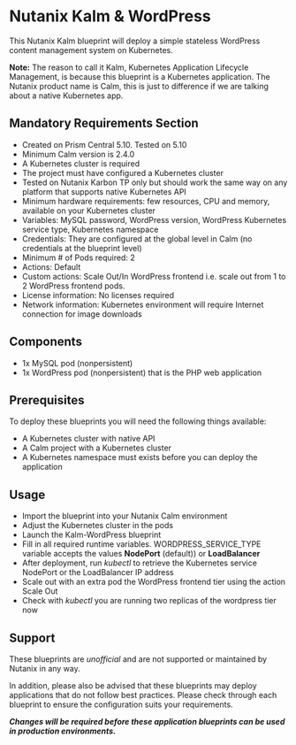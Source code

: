 # Nutanix Kalm & WordPress

This Nutanix Kalm blueprint will deploy a simple stateless WordPress content management system on Kubernetes.

**Note:** The reason to call it Kalm, Kubernetes Application Lifecycle Management, is because this blueprint is a Kubernetes application. The Nutanix product name is Calm, this is just to difference if we are talking about a native Kubernetes app.

## Mandatory Requirements Section

- Created on Prism Central 5.10.  Tested on 5.10
- Minimum Calm version is 2.4.0
- A Kubernetes cluster is required
- The project must have configured a Kubernetes cluster
- Tested on Nutanix Karbon TP only but should work the same way on any platform that supports native Kubernetes API
- Minimum hardware requirements: few resources, CPU and memory, available on your Kubernetes cluster
- Variables: MySQL password, WordPress version, WordPress Kubernetes service type, Kubernetes namespace
- Credentials: They are configured at the global level in Calm (no credentials at the blueprint level)
- Minimum # of Pods required: 2
- Actions: Default
- Custom actions: Scale Out/In WordPress frontend i.e. scale out from 1 to 2 WordPress frontend pods.
- License information: No licenses required
- Network information: Kubernetes environment will require Internet connection for image downloads

## Components

- 1x MySQL pod (nonpersistent)
- 1x WordPress pod (nonpersistent) that is the PHP web application

## Prerequisites

To deploy these blueprints you will need the following things available:

- A Kubernetes cluster with native API
- A Calm project with a Kubernetes cluster
- A Kubernetes namespace must exists before you can deploy the application

## Usage

- Import the blueprint into your Nutanix Calm environment
- Adjust the Kubernetes cluster in the pods
- Launch the Kalm-WordPress blueprint
- Fill in all required runtime variables. WORDPRESS_SERVICE_TYPE variable accepts the values **NodePort** (default)) or **LoadBalancer**
- After deployment, run *kubectl* to retrieve the Kubernetes service NodePort or the LoadBalancer IP address
- Scale out with an extra pod the WordPress frontend tier using the action Scale Out
- Check with *kubectl* you are running two replicas of the wordpress tier now

## Support

These blueprints are *unofficial* and are not supported or maintained by Nutanix in any way.

In addition, please also be advised that these blueprints may deploy applications that do not follow best practices.  Please check through each blueprint to ensure the configuration suits your requirements.

***Changes will be required before these application blueprints can be used in production environments.***